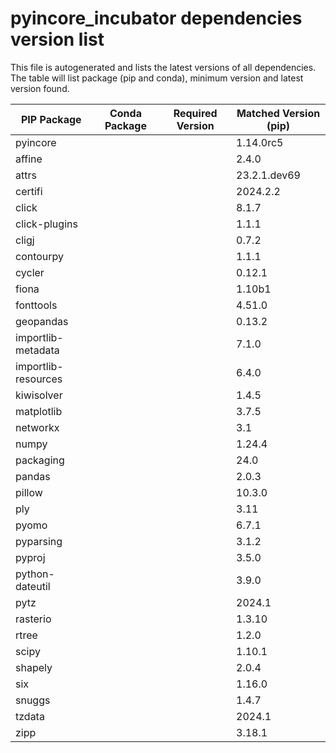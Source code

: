 # pyincore_incubator dependencies version list

This file is autogenerated and lists the latest versions of all dependencies. The table will list package (pip and conda), minimum version and latest version found.

| PIP Package | Conda Package | Required Version | Matched Version (pip) |
|-------------|---------------|------------------|-----------------------|
| pyincore | | | 1.14.0rc5 |
| affine | | | 2.4.0 |
| attrs | | | 23.2.1.dev69 |
| certifi | | | 2024.2.2 |
| click | | | 8.1.7 |
| click-plugins | | | 1.1.1 |
| cligj | | | 0.7.2 |
| contourpy | | | 1.1.1 |
| cycler | | | 0.12.1 |
| fiona | | | 1.10b1 |
| fonttools | | | 4.51.0 |
| geopandas | | | 0.13.2 |
| importlib-metadata | | | 7.1.0 |
| importlib-resources | | | 6.4.0 |
| kiwisolver | | | 1.4.5 |
| matplotlib | | | 3.7.5 |
| networkx | | | 3.1 |
| numpy | | | 1.24.4 |
| packaging | | | 24.0 |
| pandas | | | 2.0.3 |
| pillow | | | 10.3.0 |
| ply | | | 3.11 |
| pyomo | | | 6.7.1 |
| pyparsing | | | 3.1.2 |
| pyproj | | | 3.5.0 |
| python-dateutil | | | 3.9.0 |
| pytz | | | 2024.1 |
| rasterio | | | 1.3.10 |
| rtree | | | 1.2.0 |
| scipy | | | 1.10.1 |
| shapely | | | 2.0.4 |
| six | | | 1.16.0 |
| snuggs | | | 1.4.7 |
| tzdata | | | 2024.1 |
| zipp | | | 3.18.1 |
